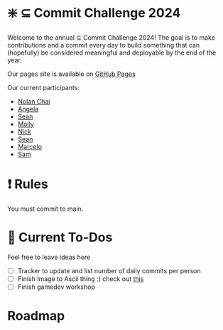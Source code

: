 # :sparkle: $\subseteq$ Commit Challenge 2024
Welcome to the annual $\subseteq$ Commit Challenge 2024! The goal is to make contributions and a commit every day to build something that can (hopefully) be considered meaningful and deployable by the end of the year.

Our pages site is available on [GitHub Pages](https://nolanchai.dev/Commit-Challenge-2024/)

Our current participants:
- [Nolan Chai](https://github.com/NolanChai)
- [Angela](https://github.com/angelatsai1214)
- [Sean](https://github.com/SheepTester)
- [Molly](https://github.com/mojeanmac)
- [Nick](https://github.com/nick-ls)
- [Sean](https://github.com/Sean1572)
- [Marcelo](https://github.com/dowhep)
- [Sam](https://github.com/sprestrelski)

# :exclamation: Rules
You must commit to main.

# :memo: Current To-Dos
Feel free to leave ideas here
- [ ] Tracker to update and list number of daily commits per person
- [ ] Finish Image to Ascii thing :) check out [this](https://github.com/NolanChai/Commit-Challenge-2024/blob/main/ascii.html)
- [ ] Finish gamedev workshop
# Roadmap
